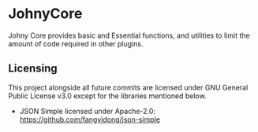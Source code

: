 # JohnyCore
Johny Core provides basic and Essential functions, and utilities to limit the amount of code required in other plugins.

## Licensing

This project alongside all future commits are licensed under GNU General Public License v3.0 except for the libraries mentioned below.
* JSON Simple licensed under Apache-2.0: https://github.com/fangyidong/json-simple
